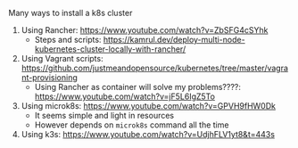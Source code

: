 Many ways to install a k8s cluster

1. Using Rancher: https://www.youtube.com/watch?v=ZbSFG4cSYhk
   - Steps and scripts: https://kamrul.dev/deploy-multi-node-kubernetes-cluster-locally-with-rancher/
2. Using Vagrant scripts: https://github.com/justmeandopensource/kubernetes/tree/master/vagrant-provisioning
   - Using Rancher as container will solve my problems????: https://www.youtube.com/watch?v=jF5L6IgZ5To
3. Using microk8s: https://www.youtube.com/watch?v=GPVH9fHW0Dk
   - It seems simple and light in resources
   - However depends on `microk8s` command all the time
4. Using k3s: https://www.youtube.com/watch?v=UdjhFLV1yt8&t=443s

